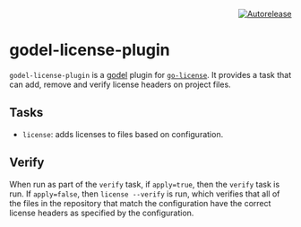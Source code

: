 <p align="right">
<a href="https://autorelease.general.dmz.palantir.tech/palantir/godel-license-plugin"><img src="https://img.shields.io/badge/Perform%20an-Autorelease-success.svg" alt="Autorelease"></a>
</p>

godel-license-plugin
====================
`godel-license-plugin` is a [godel](https://github.com/palantir/godel) plugin for [`go-license`](https://github.com/palantir/go-license). It provides a task that can add, remove and verify license headers on project files. 

Tasks
-----
* `license`: adds licenses to files based on configuration. 

Verify
------
When run as part of the `verify` task, if `apply=true`, then the `verify` task is run. If `apply=false`, then `license --verify` is run, which verifies that all of the files in the repository that match the configuration have the correct license headers as specified by the configuration. 
